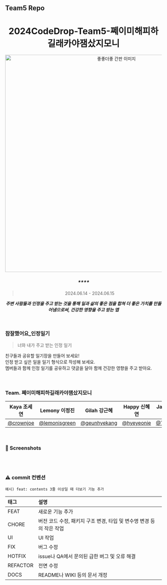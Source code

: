 ## Team5 Repo


<div align="center">
  
# 2024CodeDrop-Team5-쩨이미해피하길래카야잼샀지모니

<img width="700" alt="좋좋더좋 간판 이미지" src="https://github.com/DeveloperAcademy-POSTECH/2024-MC2-M16-DeulLangNalLang/assets/138443851/bdbef5b5-d01a-483e-9164-ff85d0e0231f">


 ### _****_
> 2024.06.14 - 2024.06.15</br>

 _**주변 사람들과 인정을 주고 받는 것을 통해 일과 삶의 좋은 점을 합쳐 더 좋은 가치를 만들어냄으로써, 건강한 영향을 주고 받는 앱**_ 
 </div>
 </br>

 ### 참잘했어요_인정일기

> 너와 내가 주고 받는 인정 일기<br>

친구들과 공유할 일기장을 만들어 보세요!<br>
인정 받고 싶은 일을 일기 형식으로 작성해 보세요.<br>
멤버들과 함께 인정 일기를 공유하고 댓글을 달아 함께 건강한 영향을 주고 받아요.<br>
<br>
<br>

### Team. 쩨이미해피하길래카야잼샀지모니

| Kaya 조세연 | Lemony 이정진 | Gilah 강근혜 | Happy 신혜연 | Jamie 김강혁 |
|:-:|:-:|:-:|:-:|:-:|
|[@crownjoe](https://github.com/crownjoe)|[@lemonisgreen](https://github.com/lemonisgreen)|[@geunhyekang](https://github.com/geunhyekang)|[@hyeyeonie](https://github.com/hyeyeonie)|[@TakeMos](https://github.com/TakeMos)|

<br/>

### 📱 Screenshots
<table>
  <tbody>

  </tbody>
</table>

<br/>

### ⚠️ commit 컨벤션

```
예시) feat: contents 3줄 이상일 때 더보기 기능 추가
```

| 태그       | 설명                      |
|:---------|:------------------------|
| FEAT     | 새로운 기능 추가               |
| CHORE     | 버전 코드 수정, 패키지 구조 변경, 타입 및 변수명 변경 등의 작은 작업               |
| UI     | UI 작업               |
| FIX      | 버그 수정                   |
| HOTFIX | issue나 QA에서 문의된 급한 버그 및 오류 해결                 |
| REFACTOR     | 전면 수정 |
| DOCS     | README나 WIKI 등의 문서 개정        |
<br/>



